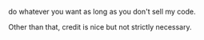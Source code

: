 do whatever you want as long as you don't sell my code.

Other than that, credit is nice but not strictly necessary.
